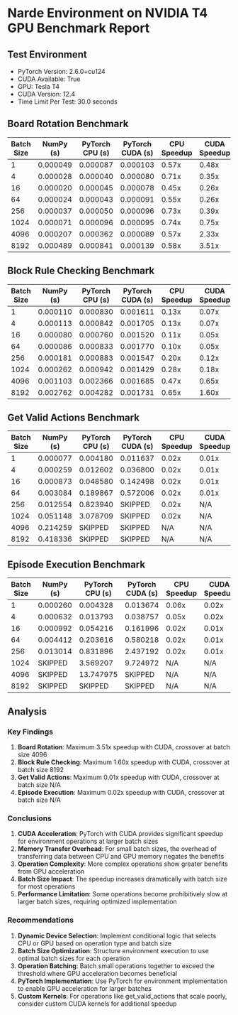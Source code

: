 # Narde Environment on NVIDIA T4 GPU Benchmark Report

## Test Environment

- PyTorch Version: 2.6.0+cu124
- CUDA Available: True
- GPU: Tesla T4
- CUDA Version: 12.4
- Time Limit Per Test: 30.0 seconds

## Board Rotation Benchmark

| Batch Size | NumPy (s) | PyTorch CPU (s) | PyTorch CUDA (s) | CPU Speedup | CUDA Speedup |
|------------|-----------|-----------------|------------------|-------------|-------------|
| 1          | 0.000049 | 0.000087 | 0.000103 | 0.57x | 0.48x |
| 4          | 0.000028 | 0.000040 | 0.000080 | 0.71x | 0.35x |
| 16         | 0.000020 | 0.000045 | 0.000078 | 0.45x | 0.26x |
| 64         | 0.000024 | 0.000043 | 0.000091 | 0.55x | 0.26x |
| 256        | 0.000037 | 0.000050 | 0.000096 | 0.73x | 0.39x |
| 1024       | 0.000071 | 0.000096 | 0.000095 | 0.74x | 0.75x |
| 4096       | 0.000207 | 0.000362 | 0.000089 | 0.57x | 2.33x |
| 8192       | 0.000489 | 0.000841 | 0.000139 | 0.58x | 3.51x |

## Block Rule Checking Benchmark

| Batch Size | NumPy (s) | PyTorch CPU (s) | PyTorch CUDA (s) | CPU Speedup | CUDA Speedup |
|------------|-----------|-----------------|------------------|-------------|-------------|
| 1          | 0.000110 | 0.000830 | 0.001611 | 0.13x | 0.07x |
| 4          | 0.000113 | 0.000842 | 0.001705 | 0.13x | 0.07x |
| 16         | 0.000080 | 0.000760 | 0.001520 | 0.11x | 0.05x |
| 64         | 0.000086 | 0.000833 | 0.001770 | 0.10x | 0.05x |
| 256        | 0.000181 | 0.000883 | 0.001547 | 0.20x | 0.12x |
| 1024       | 0.000262 | 0.000942 | 0.001429 | 0.28x | 0.18x |
| 4096       | 0.001103 | 0.002366 | 0.001685 | 0.47x | 0.65x |
| 8192       | 0.002762 | 0.004282 | 0.001731 | 0.65x | 1.60x |

## Get Valid Actions Benchmark

| Batch Size | NumPy (s) | PyTorch CPU (s) | PyTorch CUDA (s) | CPU Speedup | CUDA Speedup |
|------------|-----------|-----------------|------------------|-------------|-------------|
| 1          | 0.000077 | 0.004180 | 0.011637 | 0.02x | 0.01x |
| 4          | 0.000259 | 0.012602 | 0.036800 | 0.02x | 0.01x |
| 16         | 0.000873 | 0.048580 | 0.142498 | 0.02x | 0.01x |
| 64         | 0.003084 | 0.189867 | 0.572006 | 0.02x | 0.01x |
| 256        | 0.012554 | 0.823940 | SKIPPED | 0.02x | N/A |
| 1024       | 0.051148 | 3.078709 | SKIPPED | 0.02x | N/A |
| 4096       | 0.214259 | SKIPPED | SKIPPED | N/A | N/A |
| 8192       | 0.418336 | SKIPPED | SKIPPED | N/A | N/A |

## Episode Execution Benchmark

| Batch Size | NumPy (s) | PyTorch CPU (s) | PyTorch CUDA (s) | CPU Speedup | CUDA Speedup |
|------------|-----------|-----------------|------------------|-------------|-------------|
| 1          | 0.000260 | 0.004328 | 0.013674 | 0.06x | 0.02x |
| 4          | 0.000632 | 0.013793 | 0.038757 | 0.05x | 0.02x |
| 16         | 0.000992 | 0.054216 | 0.161996 | 0.02x | 0.01x |
| 64         | 0.004412 | 0.203616 | 0.580218 | 0.02x | 0.01x |
| 256        | 0.013014 | 0.831896 | 2.437192 | 0.02x | 0.01x |
| 1024       | SKIPPED | 3.569207 | 9.724972 | N/A | N/A |
| 4096       | SKIPPED | 13.747975 | SKIPPED | N/A | N/A |
| 8192       | SKIPPED | SKIPPED | SKIPPED | N/A | N/A |

## Analysis

### Key Findings

1. **Board Rotation**: Maximum 3.51x speedup with CUDA, crossover at batch size 4096
2. **Block Rule Checking**: Maximum 1.60x speedup with CUDA, crossover at batch size 8192
3. **Get Valid Actions**: Maximum 0.01x speedup with CUDA, crossover at batch size N/A
4. **Episode Execution**: Maximum 0.02x speedup with CUDA, crossover at batch size N/A

### Conclusions

1. **CUDA Acceleration**: PyTorch with CUDA provides significant speedup for environment operations at larger batch sizes
2. **Memory Transfer Overhead**: For small batch sizes, the overhead of transferring data between CPU and GPU memory negates the benefits
3. **Operation Complexity**: More complex operations show greater benefits from GPU acceleration
4. **Batch Size Impact**: The speedup increases dramatically with batch size for most operations
5. **Performance Limitation**: Some operations become prohibitively slow at larger batch sizes, requiring optimized implementation

### Recommendations

1. **Dynamic Device Selection**: Implement conditional logic that selects CPU or GPU based on operation type and batch size
2. **Batch Size Optimization**: Structure environment execution to use optimal batch sizes for each operation
3. **Operation Batching**: Batch small operations together to exceed the threshold where GPU acceleration becomes beneficial
4. **PyTorch Implementation**: Use PyTorch for environment implementation to enable GPU acceleration for larger batches
5. **Custom Kernels**: For operations like get_valid_actions that scale poorly, consider custom CUDA kernels for additional speedup

